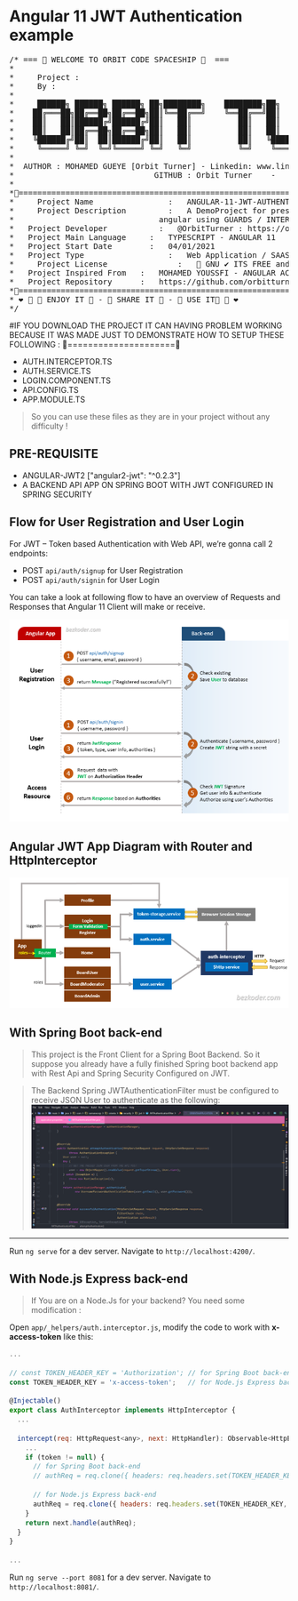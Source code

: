 # Angular 11 JWT Authentication example
<pre>
/* === 🌌 WELCOME TO ORBIT CODE SPACESHIP 🌌  ===
*   
*	  Project :                   
*	  By :
*
*     ██████╗ ██████╗ ██████╗ ██╗████████╗    ████████╗██╗   ██╗██████╗ ███╗   ██╗███████╗██████╗ 
*    ██╔═══██╗██╔══██╗██╔══██╗██║╚══██╔══╝    ╚══██╔══╝██║   ██║██╔══██╗████╗  ██║██╔════╝██╔══██╗
*    ██║   ██║██████╔╝██████╔╝██║   ██║          ██║   ██║   ██║██████╔╝██╔██╗ ██║█████╗  ██████╔╝
*    ██║   ██║██╔══██╗██╔══██╗██║   ██║          ██║   ██║   ██║██╔══██╗██║╚██╗██║██╔══╝  ██╔══██╗
*    ╚██████╔╝██║  ██║██████╔╝██║   ██║          ██║   ╚██████╔╝██║  ██║██║ ╚████║███████╗██║  ██║
*     ╚═════╝ ╚═╝  ╚═╝╚═════╝ ╚═╝   ╚═╝          ╚═╝    ╚═════╝ ╚═╝  ╚═╝╚═╝  ╚═══╝╚══════╝╚═╝  ╚═╝
*          
*  AUTHOR : MOHAMED GUEYE [Orbit Turner] - Linkedin: www.linkedin.com/in/orbitturner - Email: orbitturner@orbitturner.com - Country: Senegal
*                              GITHUB : Orbit Turner    -   Website: http://orbitturner.com/ 
*
*🔻===============================================================================================🔻
*	  Project Name 			      :   ANGULAR-11-JWT-AUTHENTICATION-FRONT
*	  Project Description		  :   A DemoProject for presenting my way of managing jwt auth in the front with 
*                               angular using GUARDS / INTERCEPTORS / LOCALSTORAGE / ANGULAR-JWT2
*   Project Developer		    :   @OrbitTurner : https://orbitturner.com
* 	Project Main Language	  :   TYPESCRIPT - ANGULAR 11
* 	Project Start Date		  :   04/01/2021
* 	Project Type			      :   Web Application / SAAS
*	  Project License		    	:   💚 GNU ✔ ITS FREE and OPEN just credit me.
*   Project Inspired From   :   MOHAMED YOUSSFI - ANGULAR ACADEMY - BEZCODER
* 	Project Repository	  	:   https://github.com/orbitturner/ANGULAR-11-JWT-AUTH-FRONT-CLIENT
*🔻===============================================================================================🔻
* ❤ 🔹 💚 ENJOY IT 💚 - 💚 SHARE IT 💚 - 💚 USE IT💚 🔹 ❤
*/
</pre>
#IF YOU DOWNLOAD THE PROJECT IT CAN HAVING PROBLEM WORKING BECAUSE IT WAS MADE JUST TO DEMONSTRATE HOW TO SETUP THESE FOLLOWING :
🔻=====================🔻
-  AUTH.INTERCEPTOR.TS
-  AUTH.SERVICE.TS
-  LOGIN.COMPONENT.TS
-  API.CONFIG.TS
-  APP.MODULE.TS

> So you can use these files as they are in your project without any difficulty !

## PRE-REQUISITE
- ANGULAR-JWT2 ["angular2-jwt": "^0.2.3"]
- A BACKEND API APP ON SPRING BOOT WITH JWT CONFIGURED IN SPRING SECURITY

## Flow for User Registration and User Login
For JWT – Token based Authentication with Web API, we’re gonna call 2 endpoints:
- POST `api/auth/signup` for User Registration
- POST `api/auth/signin` for User Login

You can take a look at following flow to have an overview of Requests and Responses that Angular 11 Client will make or receive.

![angular-11-jwt-authentication-flow](angular-11-jwt-authentication-flow.png)

## Angular JWT App Diagram with Router and HttpInterceptor
![angular-11-jwt-authentication-overview](angular-11-jwt-authentication-overview.png)


## With Spring Boot back-end

> This project is the Front Client for a Spring Boot Backend. So it suppose you already have a fully finished Spring boot backend app with Rest Api and Spring Security Configured on JWT.

> The Backend Spring JWTAuthenticationFilter must be configured to receive JSON User to authenticate as the following:
![spring-jwt-authentication-filter-overview](spring-jwtFilter-configuration.png)
--------------------------------------------------------------------------
Run `ng serve` for a dev server. Navigate to `http://localhost:4200/`.

## With Node.js Express back-end

> If You are on a Node.Js for your backend? You need some modification :

Open `app/_helpers/auth.interceptor.js`, modify the code to work with **x-access-token** like this:
```js
...

// const TOKEN_HEADER_KEY = 'Authorization'; // for Spring Boot back-end
const TOKEN_HEADER_KEY = 'x-access-token';   // for Node.js Express back-end

@Injectable()
export class AuthInterceptor implements HttpInterceptor {
  ...

  intercept(req: HttpRequest<any>, next: HttpHandler): Observable<HttpEvent<any>> {
    ...
    if (token != null) {
      // for Spring Boot back-end
      // authReq = req.clone({ headers: req.headers.set(TOKEN_HEADER_KEY, 'Bearer ' + token) });

      // for Node.js Express back-end
      authReq = req.clone({ headers: req.headers.set(TOKEN_HEADER_KEY, token) });
    }
    return next.handle(authReq);
  }
}

...
```

Run `ng serve --port 8081` for a dev server. Navigate to `http://localhost:8081/`.
